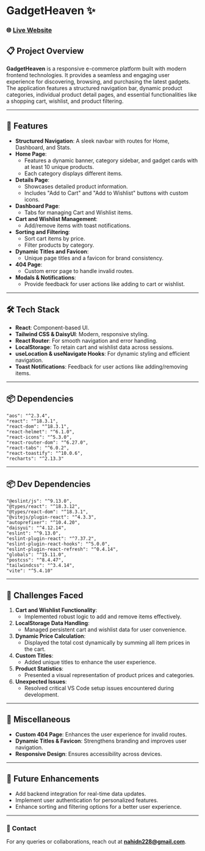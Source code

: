 # GadgetHeaven ✨

### 🌐 [Live Website](https://bd-gadget-haven.netlify.app/)

## 📋 Project Overview

**GadgetHeaven** is a responsive e-commerce platform built with modern frontend technologies. It provides a seamless and engaging user experience for discovering, browsing, and purchasing the latest gadgets. The application features a structured navigation bar, dynamic product categories, individual product detail pages, and essential functionalities like a shopping cart, wishlist, and product filtering.

---

## 🚀 Features

- **Structured Navigation**: A sleek navbar with routes for Home, Dashboard, and Stats.
- **Home Page**:
  - Features a dynamic banner, category sidebar, and gadget cards with at least 10 unique products.
  - Each category displays different items.
- **Details Page**:
  - Showcases detailed product information.
  - Includes "Add to Cart" and "Add to Wishlist" buttons with custom icons.
- **Dashboard Page**:
  - Tabs for managing Cart and Wishlist items.
- **Cart and Wishlist Management**:
  - Add/remove items with toast notifications.
- **Sorting and Filtering**:
  - Sort cart items by price.
  - Filter products by category.
- **Dynamic Titles and Favicon**:
  - Unique page titles and a favicon for brand consistency.
- **404 Page**:
  - Custom error page to handle invalid routes.
- **Modals & Notifications**:
  - Provide feedback for user actions like adding to cart or wishlist.

---

## 🛠️ Tech Stack

- **React**: Component-based UI.
- **Tailwind CSS & DaisyUI**: Modern, responsive styling.
- **React Router**: For smooth navigation and error handling.
- **LocalStorage**: To retain cart and wishlist data across sessions.
- **useLocation & useNavigate Hooks**: For dynamic styling and efficient navigation.
- **Toast Notifications**: Feedback for user actions like adding/removing items.

---

## 📦 Dependencies

    "aos": "^2.3.4",
    "react": "^18.3.1",
    "react-dom": "^18.3.1",
    "react-helmet": "^6.1.0",
    "react-icons": "^5.3.0",
    "react-router-dom": "^6.27.0",
    "react-tabs": "^6.0.2",
    "react-toastify": "^10.0.6",
    "recharts": "^2.13.3"

---

## 📦 Dev Dependencies

    "@eslint/js": "^9.13.0",
    "@types/react": "^18.3.12",
    "@types/react-dom": "^18.3.1",
    "@vitejs/plugin-react": "^4.3.3",
    "autoprefixer": "^10.4.20",
    "daisyui": "^4.12.14",
    "eslint": "^9.13.0",
    "eslint-plugin-react": "^7.37.2",
    "eslint-plugin-react-hooks": "^5.0.0",
    "eslint-plugin-react-refresh": "^0.4.14",
    "globals": "^15.11.0",
    "postcss": "^8.4.47",
    "tailwindcss": "^3.4.14",
    "vite": "^5.4.10"

---

## 🧩 Challenges Faced

1. **Cart and Wishlist Functionality**:
   - Implemented robust logic to add and remove items effectively.
2. **LocalStorage Data Handling**:
   - Managed persistent cart and wishlist data for user convenience.
3. **Dynamic Price Calculation**:
   - Displayed the total cost dynamically by summing all item prices in the cart.
4. **Custom Titles**:
   - Added unique titles to enhance the user experience.
5. **Product Statistics**:
   - Presented a visual representation of product prices and categories.
6. **Unexpected Issues**:
   - Resolved critical VS Code setup issues encountered during development.

---

## 🎨 Miscellaneous

- **Custom 404 Page**: Enhances the user experience for invalid routes.
- **Dynamic Titles & Favicon**: Strengthens branding and improves user navigation.
- **Responsive Design**: Ensures accessibility across devices.

---

## 🌟 Future Enhancements

- Add backend integration for real-time data updates.
- Implement user authentication for personalized features.
- Enhance sorting and filtering options for a better user experience.

---

### 📧 **Contact**

For any queries or collaborations, reach out at **[nahidn228@gmail.com](mailto:nahidn228@gmail.com)**.
